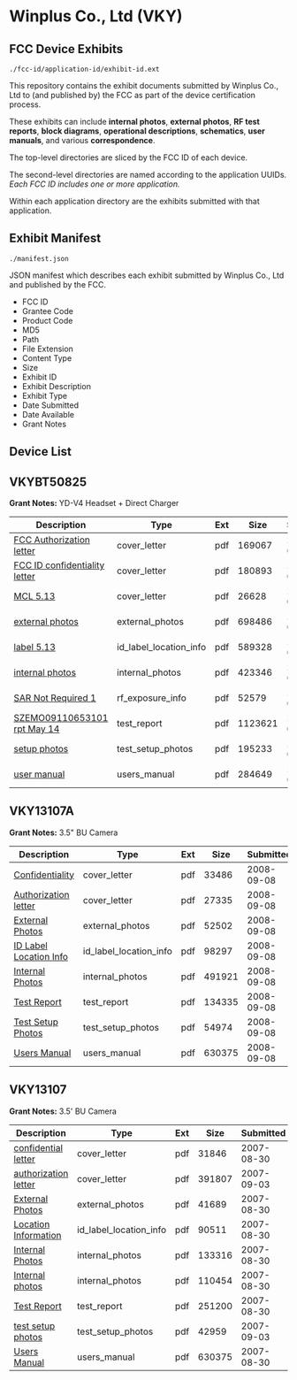 # Winplus Co., Ltd (VKY)
## FCC Device Exhibits

```
./fcc-id/application-id/exhibit-id.ext
```

This repository contains the exhibit documents submitted by Winplus Co., Ltd to (and published by) the FCC as part of the device certification process.

These exhibits can include **internal photos**, **external photos**, **RF test reports**, **block diagrams**, **operational descriptions**, **schematics**, **user manuals**, and various **correspondence**.

The top-level directories are sliced by the FCC ID of each device.

The second-level directories are named according to the application UUIDs. *Each FCC ID includes one or more application.*

Within each application directory are the exhibits submitted with that application. 

## Exhibit Manifest

```
./manifest.json
```

JSON manifest which describes each exhibit submitted by Winplus Co., Ltd and published by the FCC.

- FCC ID
- Grantee Code
- Product Code
- MD5
- Path
- File Extension
- Content Type
- Size
- Exhibit ID
- Exhibit Description
- Exhibit Type
- Date Submitted
- Date Available
- Grant Notes

## Device List
## VKYBT50825
**Grant Notes:** YD-V4 Headset + Direct Charger

| Description | Type | Ext | Size | Submitted | Available |
| ----------- | ---- | --- | ---- | --------- | --------- |
| [FCC Authorization letter](VKYBT50825/41c8b609198be295365a056326a0de10/1281529.pdf) | cover_letter | pdf | 169067 | 2010-05-14 | 2010-05-14 |
| [FCC ID confidentiality letter](VKYBT50825/41c8b609198be295365a056326a0de10/1281530.pdf) | cover_letter | pdf | 180893 | 2010-05-14 | 2010-05-14 |
| [MCL 5.13](VKYBT50825/41c8b609198be295365a056326a0de10/1281531.pdf) | cover_letter | pdf | 26628 | 2010-05-14 | 2010-05-14 |
| [external photos](VKYBT50825/41c8b609198be295365a056326a0de10/1281532.pdf) | external_photos | pdf | 698486 | 2010-05-14 | 2010-05-14 |
| [label 5.13](VKYBT50825/41c8b609198be295365a056326a0de10/1281533.pdf) | id_label_location_info | pdf | 589328 | 2010-05-14 | 2010-05-14 |
| [internal photos](VKYBT50825/41c8b609198be295365a056326a0de10/1281534.pdf) | internal_photos | pdf | 423346 | 2010-05-14 | 2010-05-14 |
| [SAR Not Required 1](VKYBT50825/41c8b609198be295365a056326a0de10/1281536.pdf) | rf_exposure_info | pdf | 52579 | 2010-05-14 | 2010-05-14 |
| [SZEMO09110653101 rpt May 14](VKYBT50825/41c8b609198be295365a056326a0de10/1281538.pdf) | test_report | pdf | 1123621 | 2010-05-14 | 2010-05-14 |
| [setup photos](VKYBT50825/41c8b609198be295365a056326a0de10/1281539.pdf) | test_setup_photos | pdf | 195233 | 2010-05-14 | 2010-05-14 |
| [user manual](VKYBT50825/41c8b609198be295365a056326a0de10/1281540.pdf) | users_manual | pdf | 284649 | 2010-05-14 | 2010-05-14 |
## VKY13107A
**Grant Notes:** 3.5" BU Camera

| Description | Type | Ext | Size | Submitted | Available |
| ----------- | ---- | --- | ---- | --------- | --------- |
| [Confidentiality](VKY13107A/e1c695e875087382f1b872653fd62306/996891.pdf) | cover_letter | pdf | 33486 | 2008-09-08 | 2008-09-08 |
| [Authorization letter](VKY13107A/e1c695e875087382f1b872653fd62306/996892.pdf) | cover_letter | pdf | 27335 | 2008-09-08 | 2008-09-08 |
| [External Photos](VKY13107A/e1c695e875087382f1b872653fd62306/996893.pdf) | external_photos | pdf | 52502 | 2008-09-08 | 2008-09-08 |
| [ID Label Location Info](VKY13107A/e1c695e875087382f1b872653fd62306/996894.pdf) | id_label_location_info | pdf | 98297 | 2008-09-08 | 2008-09-08 |
| [Internal Photos](VKY13107A/e1c695e875087382f1b872653fd62306/996895.pdf) | internal_photos | pdf | 491921 | 2008-09-08 | 2008-09-08 |
| [Test Report](VKY13107A/e1c695e875087382f1b872653fd62306/996900.pdf) | test_report | pdf | 134335 | 2008-09-08 | 2008-09-08 |
| [Test Setup Photos](VKY13107A/e1c695e875087382f1b872653fd62306/996901.pdf) | test_setup_photos | pdf | 54974 | 2008-09-08 | 2008-09-08 |
| [Users Manual](VKY13107A/e1c695e875087382f1b872653fd62306/835696.pdf) | users_manual | pdf | 630375 | 2008-09-08 | 2008-09-08 |
## VKY13107
**Grant Notes:** 3.5' BU Camera

| Description | Type | Ext | Size | Submitted | Available |
| ----------- | ---- | --- | ---- | --------- | --------- |
| [confidential letter](VKY13107/c98760dbbd879bd5271cc7202476a9be/835705.pdf) | cover_letter | pdf | 31846 | 2007-08-30 | 2007-09-03 |
| [authorization letter](VKY13107/c98760dbbd879bd5271cc7202476a9be/837773.pdf) | cover_letter | pdf | 391807 | 2007-09-03 | 2007-09-03 |
| [External Photos](VKY13107/c98760dbbd879bd5271cc7202476a9be/835703.pdf) | external_photos | pdf | 41689 | 2007-08-30 | 2007-09-03 |
| [Location Information](VKY13107/c98760dbbd879bd5271cc7202476a9be/835702.pdf) | id_label_location_info | pdf | 90511 | 2007-08-30 | 2007-09-03 |
| [Internal Photos](VKY13107/c98760dbbd879bd5271cc7202476a9be/835701.pdf) | internal_photos | pdf | 133316 | 2007-08-30 | 2007-09-03 |
| [Internal photos](VKY13107/c98760dbbd879bd5271cc7202476a9be/835708.pdf) | internal_photos | pdf | 110454 | 2007-08-30 | 2007-09-03 |
| [Test Report](VKY13107/c98760dbbd879bd5271cc7202476a9be/835698.pdf) | test_report | pdf | 251200 | 2007-08-30 | 2007-09-03 |
| [test setup photos](VKY13107/c98760dbbd879bd5271cc7202476a9be/837775.pdf) | test_setup_photos | pdf | 42959 | 2007-09-03 | 2007-09-03 |
| [Users Manual](VKY13107/c98760dbbd879bd5271cc7202476a9be/835696.pdf) | users_manual | pdf | 630375 | 2007-08-30 | 2007-09-03 |
